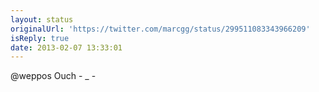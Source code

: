```yaml
---
layout: status
originalUrl: 'https://twitter.com/marcgg/status/299511083343966209'
isReply: true
date: 2013-02-07 13:33:01
---
```


@weppos Ouch - _ -
